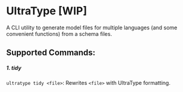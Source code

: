 # UltraType [WIP]

A CLI utility to generate model files for multiple languages (and some convenient functions) from a schema files.



## Supported Commands:

##### 1. tidy

`ultratype tidy <file>`: Rewrites `<file>` with UltraType formatting.

